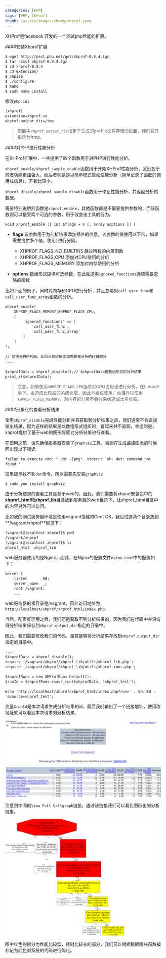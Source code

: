 ```yaml
---
categories: [PHP]
tags: [PHP, XhProf]
thumb: /assets/images/thumb/xhprof.jpeg
---
```


XHProf是facebook 开发的一个测试php性能的扩展。

####安装Xhprof扩展

    $ wget http://pecl.php.net/get/xhprof-0.9.4.tgz
    $ tar -zxvf xhprof-0.9.4.tgz
    $ cd xhprof-0.9.4
    $ cd extension/
    $ phpize
    $ ./configure
    $ make
    $ sudo make install


修改`php.ini`

    [xhprof]
    extension=xhprof.so
    xhprof.output_dir=/tmp

> 配置中`xhprof.output_dir`指定了生成的profile文件存储的位置，我们将其指定为/tmp。

####对PHP进行性能分析

在XHProf扩展中，一共提供了四个函数用于对PHP进行性能分析。

`xhprof_enable/xhprof_sample_enable`函数用于开始XHProf性能分析，区别在于前者功能更加强大，而后者则是是以简单模式启动性能分析（简单记录了函数的调用栈信息），开销比较小。

`xhprof_disable/xhprof_sample_disable`函数用于停止性能分析，并返回分析的数据。

需要特别说明的函数是`xhprof_enable`，其他函数都是不需要提供参数的，而该函数则可以接受两个可选的参数，用于改变该工具的行为。

    void xhprof_enable ([ int $flags = 0 [, array $options ]] )

- **flags** 该参数用于为剖析结果添加额外的信息，该参数的值使用以下宏，如果需要提供多个值，使用`|`进行分隔。
	- XHPROF_FLAGS_NO_BUILTINS 跳过所有的内置函数
	- XHPROF_FLAGS_CPU 添加对CPU使用的分析
	- XHPROF_FLAGS_MEMORY 添加对内存使用的分析

- **options** 数组形式提供可选参数，在此处提供`ignored_functions`选项需要忽略的函数

比如下面的例子，同时对内存和CPU进行分析，并且忽略对`call_user_func`和`call_user_func_array`函数的分析。

    xhprof_enable(
        XHPROF_FLAGS_MEMORY|XHPROF_FLAGS_CPU,
        [
            'ignored_functions'	=> [
                'call_user_func',
                'call_user_func_array'
            ]
        ]
    );

    // 这里是PHP代码，比如业务逻辑实现等要被分析的代码部分
    ....

    $xhprofData = xhprof_disable();// $xhprofData是数组形式的分析结果
    print_r($xhprofData);

> 注意，如果使用`XHPROF_FLAGS_CPU`选项对CPU占用也进行分析，在Linux环境下，会造成比较高的系统负载，因此不建议使用，而推荐只使用`XHPROF_FLAGS_MEMORY`，对内存的分析不会对系统造成太多负载。

####形象化的查看分析结果

使用`xhprof_disable`完成性能分析并且获取到分析结果之后，我们通常不会直接输出结果，因为这样的结果是以数组形式组织的，看起来并不直观，幸运的是，xhprof提供了基于web的图形界面对分析结果进行查看。

在使用之前，请先确保服务器安装了`graphviz`工具，否则在生成监控图表的时候回出现以下错误:

    failed to execute cmd: " dot -Tpng". stderr: `sh: dot: command not found '

这里提示找不到`dot`命令，所以需要先安装`graphviz`

    $ sudo yum install graphviz


由于分析结果的查看工具是基于web的，因此，我们需要将xhprof安装包中的**xhprof_html**和**xhprof_lib**目录放到服务器的web目录下，让xhprof_html目录中的内容对外可以访问。

比如我的测试服务器环境是使用vagrant搭建的Cent OS，我见过这两个目录放到**/vagrant/xhprof**目录下：

    [vagrant@localhost xhprof]$ pwd
    /vagrant/xhprof
    [vagrant@localhost xhprof]$ ls
    xhprof_html  xhprof_lib

web服务器使用的是Nginx，因此，在Nginx的配置文件`nginx.conf`中的配置如下：

    server {
        listen       80;
        server_name  _;
        root /vagrant;
        ...

web服务器的根目录是/vagrant，因此访问地址为`http://localhost/xhprof/xhprof_html/index.php`.

当然，配置好环境之后，我们还是获取不到分析结果的，因为我们在代码中并没有将分析结果保存到`xhprof.output_dir`指定的目录中。

因此，我们需要修改我们的代码，是其能够将分析结果存放到`xhprof.output_dir`指定的目录中。

    ....
    $xhprofData = xhprof_disable();
    require '/vagrant/xhprof/xhprof_lib/utils/xhprof_lib.php';
    require '/vagrant/xhprof/xhprof_lib/utils/xhprof_runs.php';

    $xhprofRuns = new XHProfRuns_Default();
    $runId = $xhprofRuns->save_run($xhprofData, 'xhprof_test');

    echo 'http://localhost/xhprof/xhprof_html/index.php?run=' . $runId . '&source=xhprof_test';


变量`$runId`是本次请求生成分析结果的id，最后我们输出了一个链接地址，使用改地址就可以看到本次请求的分析结果。

![分析结果][]

注意到中间的`View Full Callgraph`链接，通过该链接我们可以看到图形化的分析结果。

![图形化分析结果][]

图中红色的部分为性能比较低，耗时比较长的部分，我们可以根据根据哪些函数被标记为红色对系统的代码进行优化。

[分析结果]:/assets/images/xhprof_1.png
[图形化分析结果]:/assets/images/xhprof_2.png